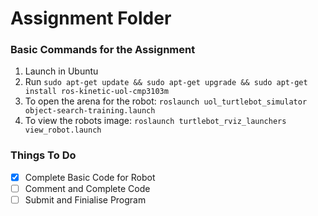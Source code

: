 # Assignment Folder

### Basic Commands for the Assignment

1. Launch in Ubuntu
2. Run `sudo apt-get update && sudo apt-get upgrade && sudo apt-get install ros-kinetic-uol-cmp3103m`
3. To open the arena for the robot: `roslaunch uol_turtlebot_simulator object-search-training.launch`
4. To view the robots image: `roslaunch turtlebot_rviz_launchers view_robot.launch`

### Things To Do

- [x] Complete Basic Code for Robot
- [ ] Comment and Complete Code
- [ ] Submit and Finialise Program
